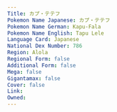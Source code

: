 ```yaml
---
﻿Title: カプ・テテフ
Pokemon Name Japanese: カプ・テテフ
Pokemon Name German: Kapu-Fala
Pokemon Name English: Tapu Lele
Language Card: Japanese
National Dex Number: 786
Region: Alola
Regional Form: false
Additional Form: false
Mega: false
Gigantamax: false
Cover: false
Link: 
Owned: 
---
```

